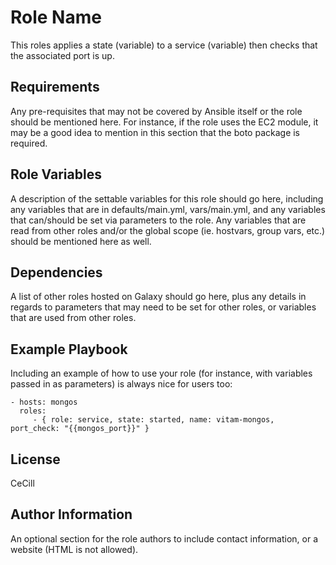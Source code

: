 Role Name
=========

This roles applies a state (variable) to a service (variable) then checks that the associated port is up.

Requirements
------------

Any pre-requisites that may not be covered by Ansible itself or the role should be mentioned here. For instance, if the role uses the EC2 module, it may be a good idea to mention in this section that the boto package is required.

Role Variables
--------------

A description of the settable variables for this role should go here, including any variables that are in defaults/main.yml, vars/main.yml, and any variables that can/should be set via parameters to the role. Any variables that are read from other roles and/or the global scope (ie. hostvars, group vars, etc.) should be mentioned here as well.

Dependencies
------------

A list of other roles hosted on Galaxy should go here, plus any details in regards to parameters that may need to be set for other roles, or variables that are used from other roles.

Example Playbook
----------------

Including an example of how to use your role (for instance, with variables passed in as parameters) is always nice for users too:

    - hosts: mongos
      roles:
         - { role: service, state: started, name: vitam-mongos, port_check: "{{mongos_port}}" }

License
-------

CeCill

Author Information
------------------

An optional section for the role authors to include contact information, or a website (HTML is not allowed).
